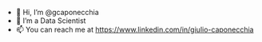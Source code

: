 - 👋 Hi, I’m @gcaponecchia
- 👀 I’m a Data Scientist
- 📫 You can reach me at https://www.linkedin.com/in/giulio-caponecchia 

<!---
gcaponecchia/gcaponecchia is a ✨ special ✨ repository because its `README.md` (this file) appears on your GitHub profile.
You can click the Preview link to take a look at your changes.
--->
